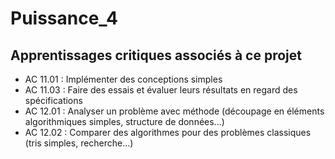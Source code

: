 # Puissance_4

## Apprentissages critiques associés à ce projet
* AC 11.01 : Implémenter des conceptions simples
* AC 11.03 : Faire des essais et évaluer leurs résultats en regard des spécifications
* AC 12.01 : Analyser un problème avec méthode (découpage en éléments algorithmiques simples, structure de données...)
* AC 12.02 : Comparer des algorithmes pour des problèmes classiques (tris simples, recherche...)
